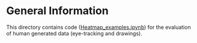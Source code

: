 # General Information

This directory contains code ([Heatmap_examples.ipynb](Heatmap_examples.ipynb)) for the evaluation of human generated data (eye-tracking and drawings).
